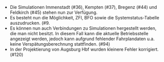 - Die Simulationen Immenstadt (#36), Kempten (#37), Bregenz (#44) und Feldkirch (#45) stehen nun zur Verfügung.
- Es besteht nun die Möglichkeit, ZFI, BFO sowie die Systemstatus-Tabelle auszudrucken. (#9.
- Es können nun auch Verbindungen zu Simulationen hergestellt werden, die man nicht besitzt. In diesem Fall kann die aktuelle Betriebsstelle angezeigt werden, jedoch kann aufgrund fehlender Fahrplandaten u.a. keine Verspätungsberechnung stattfinden. (#94)
- In der Projektierung von Augsburg Hbf wurden kleinere Fehler korrigiert. (#120)